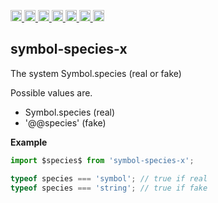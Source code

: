 <a
  href="https://travis-ci.org/Xotic750/symbol-species-x"
  title="Travis status">
<img
  src="https://travis-ci.org/Xotic750/symbol-species-x.svg?branch=master"
  alt="Travis status" height="18">
</a>
<a
  href="https://david-dm.org/Xotic750/symbol-species-x"
  title="Dependency status">
<img src="https://david-dm.org/Xotic750/symbol-species-x/status.svg"
  alt="Dependency status" height="18"/>
</a>
<a
  href="https://david-dm.org/Xotic750/symbol-species-x?type=dev"
  title="devDependency status">
<img src="https://david-dm.org/Xotic750/symbol-species-x/dev-status.svg"
  alt="devDependency status" height="18"/>
</a>
<a
  href="https://badge.fury.io/js/symbol-species-x"
  title="npm version">
<img src="https://badge.fury.io/js/symbol-species-x.svg"
  alt="npm version" height="18">
</a>
<a
  href="https://www.jsdelivr.com/package/npm/symbol-species-x"
  title="jsDelivr hits">
<img src="https://data.jsdelivr.com/v1/package/npm/symbol-species-x/badge?style=rounded"
  alt="jsDelivr hits" height="18">
</a>
<a
  href="https://bettercodehub.com/results/Xotic750/symbol-species-x"
  title="bettercodehub score">
<img src="https://bettercodehub.com/edge/badge/Xotic750/symbol-species-x?branch=master"
  alt="bettercodehub score" height="18">
</a>
<a
  href="https://coveralls.io/github/Xotic750/symbol-species-x?branch=master"
  title="Coverage Status">
<img src="https://coveralls.io/repos/github/Xotic750/symbol-species-x/badge.svg?branch=master"
  alt="Coverage Status" height="18">
</a>

<a name="module_symbol-species-x"></a>

## symbol-species-x

The system Symbol.species (real or fake)

Possible values are.

- Symbol.species (real)
- '@@species' (fake)

**Example**

```js
import $species$ from 'symbol-species-x';

typeof species === 'symbol'; // true if real
typeof species === 'string'; // true if fake
```
